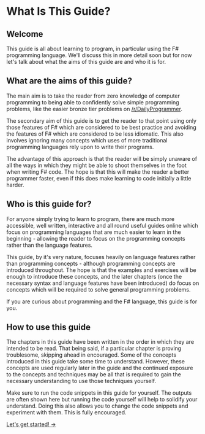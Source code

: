 # What Is This Guide?

## Welcome

This guide is all about learning to program, in particular using the F# programming language. We'll discuss this in more detail soon but for now let's talk about what the aims of this guide are and who it is for.

## What are the aims of this guide?

The main aim is to take the reader from zero knowledge of computer programming to being able to confidently solve simple programming problems, like the easier bronze tier problems on [/r/DailyProgrammer](https://www.reddit.com/r/dailyprogrammer/).

The secondary aim of this guide is to get the reader to that point using only those features of F# which are considered to be best practice and avoiding the features of F# which are considered to be less idiomatic. This also involves ignoring many concepts which uses of more traditional programming languages rely upon to write their programs.

The advantage of this approach is that the reader will be simply unaware of all the ways in which they might be able to shoot themselves in the foot when writing F# code. The hope is that this will make the reader a better programmer faster, even if this does make learning to code initially a little harder.

## Who is this guide for?

For anyone simply trying to learn to program, there are much more accessible, well written, interactive and all round useful guides online which focus on programming languages that are much easier to learn in the beginning - allowing the reader to focus on the programming concepts rather than the language features.

This guide, by it's very nature, focuses heavily on language features rather than programming concepts - although programming concepts are introduced throughout. The hope is that the examples and exercises will be enough to introduce these concepts, and the later chapters (once the necessary syntax and language features have been introduced) do focus on concepts which will be required to solve general programming problems.

If you are curious about programming and the F# language, this guide is for you.

## How to use this guide

The chapters in this guide have been written in the order in which they are intended to be read. That being said, if a particular chapter is proving troublesome, skipping ahead in encouraged. Some of the concepts introduced in this guide take some time to understand. However, these concepts are used regularly later in the guide and the continued exposure to the concepts and techniques may be all that is required to gain the necessary understanding to use those techniques yourself.

Make sure to run the code snippets in this guide for yourself. The outputs are often shown here but running the code yourself will help to solidify your understand. Doing this also allows you to change the code snippets and experiment with them. This is fully encouraged.

[Let's get started! →](/introduction/introduction)